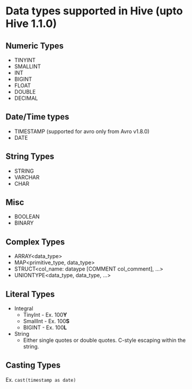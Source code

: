 # Data types supported in Hive (upto Hive 1.1.0)

## Numeric Types

* TINYINT
* SMALLINT
* INT
* BIGINT
* FLOAT
* DOUBLE
* DECIMAL

## Date/Time types

* TIMESTAMP (supported for avro only from Avro v1.8.0)
* DATE

## String Types

* STRING
* VARCHAR
* CHAR

## Misc

* BOOLEAN
* BINARY

## Complex Types

* ARRAY<data_type>
* MAP<primitive_type, data_type>
* STRUCT<col_name: dataype [COMMENT col_comment], ...>
* UNIONTYPE<data_type, data_type, ...>

## Literal Types

* Integral
  * TinyInt - Ex. 100**Y**
  * SmallInt - Ex. 100**S**
  * BIGINT - Ex. 100**L**
* String
  * Either single quotes or double quotes. C-style escaping within the string.

## Casting Types

Ex. `cast(timestamp as date)`